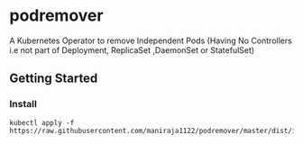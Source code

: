 # podremover
A Kubernetes Operator to remove Independent Pods (Having No Controllers i.e not part of Deployment, ReplicaSet ,DaemonSet or StatefulSet)



## Getting Started

### Install

```
kubectl apply -f https://raw.githubusercontent.com/maniraja1122/podremover/master/dist/install.yaml
```